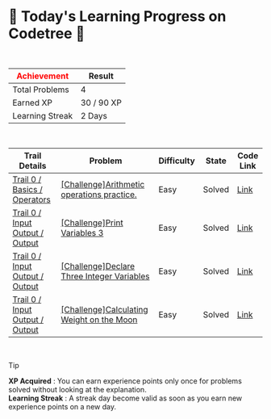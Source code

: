 # 🌲 Today's Learning Progress on Codetree 🌲

<br />

| <span style="color:red;display:block;text-align:center;"> **Achievement**</span> | Result |
|---|---|
|Total Problems| 4 |
| Earned XP | 30 / 90 XP |
| Learning Streak | 2 Days |

<br />

|Trail Details|Problem|Difficulty|State|Code Link|
|---|---|---|---|---|
|[Trail 0 / Basics / Operators](https://www.codetree.ai/trail-info/codetree-101/)|[[Challenge]Arithmetic operations practice.](https://www.codetree.ai/trails/complete/curated-cards/nl-pre-operators-1/)|Easy|Solved|[Link](https://github.com/UngJiShin/codetree/blob/main/250320/%EC%82%AC%EC%B9%99%EC%97%B0%EC%82%B0%20%EC%97%B0%EC%8A%B5/practice-basic-arithmetic-operations.py)|
|[Trail 0 / Input Output / Output](https://www.codetree.ai/trail-info/codetree-101/)|[[Challenge]Print Variables 3](https://www.codetree.ai/trails/complete/curated-cards/nl-pre-output-1/)|Easy|Solved|[Link](https://github.com/UngJiShin/codetree/blob/main/250320/%EB%B3%80%EC%88%98%20%EC%B6%9C%EB%A0%A5%ED%95%98%EA%B8%B0%203/outputing-variables-3.cpp)|
|[Trail 0 / Input Output / Output](https://www.codetree.ai/trail-info/codetree-101/)|[[Challenge]Declare Three Integer Variables](https://www.codetree.ai/trails/complete/curated-cards/nl-pre-output-2/)|Easy|Solved|[Link](https://github.com/UngJiShin/codetree/blob/main/250320/%EC%84%B8%20%EC%A0%95%EC%88%98%ED%98%95%20%EB%B3%80%EC%88%98%20%EC%84%A0%EC%96%B8/declaration-of-three-natural-numbers.py)|
|[Trail 0 / Input Output / Output](https://www.codetree.ai/trail-info/codetree-101/)|[[Challenge]Calculating Weight on the Moon](https://www.codetree.ai/trails/complete/curated-cards/nl-pre-output-3/)|Easy|Solved|[Link](https://github.com/UngJiShin/codetree/blob/main/250320/%EB%8B%AC%EC%97%90%EC%84%9C%20%EB%AC%B4%EA%B2%8C%20%EA%B5%AC%ED%95%98%EA%B8%B0/weight-on-the-moon.py)|


<br />

> [!TIP]
> **XP Acquired** : You can earn experience points only once for problems solved without looking at the explanation.  
> **Learning Streak** : A streak day become valid as soon as you earn new experience points on a new day.

